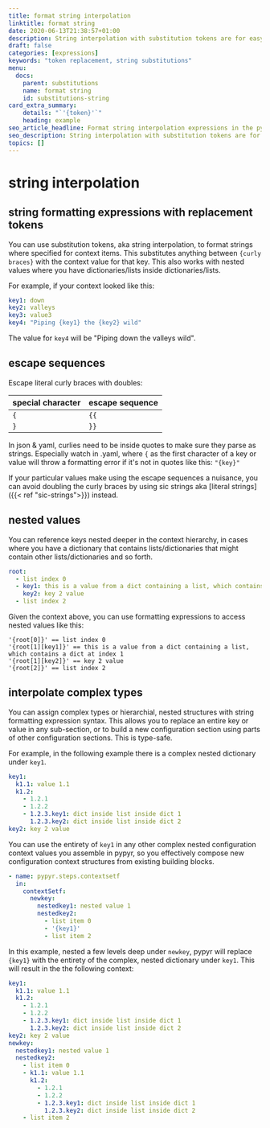 ```yaml
---
title: format string interpolation
linktitle: format string
date: 2020-06-13T21:38:57+01:00
description: String interpolation with substitution tokens are for easy value replacement inside a pipeline workflow. Works with complex types, not just strings.
draft: false
categories: [expressions]
keywords: "token replacement, string substitutions"
menu:
  docs:
    parent: substitutions
    name: format string
    id: substitutions-string
card_extra_summary:
    details: "`'{token}'`"
    heading: example
seo_article_headline: Format string interpolation expressions in the pypyr task-runner.
seo_description: String interpolation with substitution tokens are for easy type-safe value replacement inside a pipeline workflow.
topics: []
---
```

# string interpolation
## string formatting expressions with replacement tokens
You can use substitution tokens, aka string interpolation, to format strings 
where specified for context items. This substitutes anything between `{curly
braces}` with the context value for that key. This also works with nested values
where you have dictionaries/lists inside dictionaries/lists. 

For example, if your context looked like this:

```yaml
key1: down
key2: valleys
key3: value3
key4: "Piping {key1} the {key2} wild"
```

The value for `key4` will be "Piping down the valleys wild".

## escape sequences
Escape literal curly braces with doubles: 

| special character | escape sequence |
| ----------------- | --------------- |
| `{`               | `{{`            |
| `}`               | `}}`            |

In json & yaml, curlies need to be inside quotes to make sure they parse
as strings. Especially watch in .yaml, where `{` as the first character of
a key or value will throw a formatting error if it's not in quotes like
this: `"{key}"`

If your particular values make using the escape sequences a nuisance, you can
avoid doubling the curly braces by using sic strings aka [literal strings]({{< ref "sic-strings">}}) 
instead.

## nested values
You can reference keys nested deeper in the context hierarchy, in
cases where you have a dictionary that contains lists/dictionaries that
might contain other lists/dictionaries and so forth.

```yaml
root:
  - list index 0
  - key1: this is a value from a dict containing a list, which contains a dict at index 1
    key2: key 2 value
  - list index 2
```

Given the context above, you can use formatting expressions to access
nested values like this:

```text
'{root[0]}' == list index 0
'{root[1][key1]}' == this is a value from a dict containing a list, which contains a dict at index 1
'{root[1][key2]}' == key 2 value
'{root[2]}' == list index 2
```

## interpolate complex types
You can assign complex types or hierarchial, nested structures with string 
formatting expression syntax. This allows you to replace an entire key or 
value in any sub-section, or to build a new configuration section using parts
of other configuration sections. This is type-safe. 

For example, in the following example there is a complex nested dictionary 
under `key1`. 

```yaml
key1:
  k1.1: value 1.1
  k1.2: 
    - 1.2.1
    - 1.2.2
    - 1.2.3.key1: dict inside list inside dict 1
      1.2.3.key2: dict inside list inside dict 2
key2: key 2 value
```

You can use the entirety of `key1` in any other complex nested configuration 
context values you assemble in pypyr, so you effectively compose new 
configuration context structures from existing building blocks.

```yaml
- name: pypyr.steps.contextsetf
  in:
    contextSetf: 
      newkey:
        nestedkey1: nested value 1
        nestedkey2:
          - list item 0
          - '{key1}'
          - list item 2
```

In this example, nested a few levels deep under `newkey`, pypyr will
replace `{key1}` with the entirety of the complex, nested dictionary under 
`key1`. This will result in the the following context:

```yaml
key1:
  k1.1: value 1.1
  k1.2: 
    - 1.2.1
    - 1.2.2
    - 1.2.3.key1: dict inside list inside dict 1
      1.2.3.key2: dict inside list inside dict 2
key2: key 2 value
newkey:
  nestedkey1: nested value 1
  nestedkey2:
    - list item 0
    - k1.1: value 1.1
      k1.2: 
        - 1.2.1
        - 1.2.2
        - 1.2.3.key1: dict inside list inside dict 1
          1.2.3.key2: dict inside list inside dict 2
    - list item 2
```